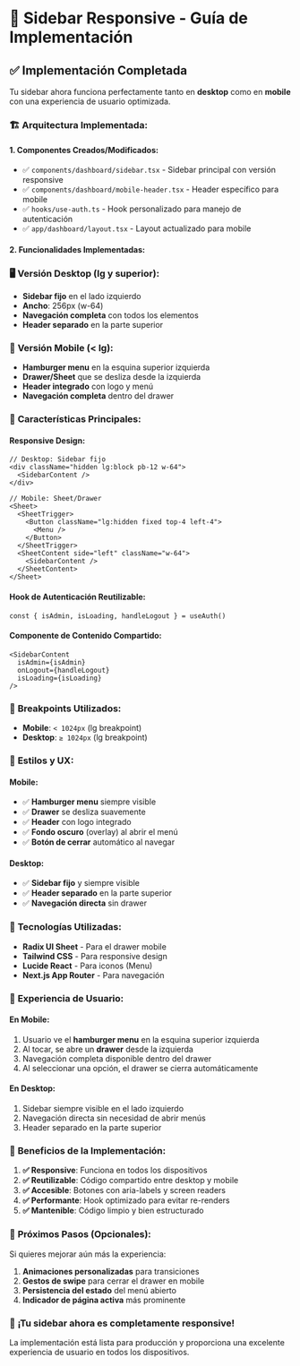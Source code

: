 # 📱 Sidebar Responsive - Guía de Implementación

## ✅ **Implementación Completada**

Tu sidebar ahora funciona perfectamente tanto en **desktop** como en **mobile** con una experiencia de usuario optimizada.

### 🏗️ **Arquitectura Implementada:**

#### **1. Componentes Creados/Modificados:**
- ✅ `components/dashboard/sidebar.tsx` - Sidebar principal con versión responsive
- ✅ `components/dashboard/mobile-header.tsx` - Header específico para mobile
- ✅ `hooks/use-auth.ts` - Hook personalizado para manejo de autenticación
- ✅ `app/dashboard/layout.tsx` - Layout actualizado para mobile

#### **2. Funcionalidades Implementadas:**

### 🖥️ **Versión Desktop (lg y superior):**
- **Sidebar fijo** en el lado izquierdo
- **Ancho**: 256px (w-64)
- **Navegación completa** con todos los elementos
- **Header separado** en la parte superior

### 📱 **Versión Mobile (< lg):**
- **Hamburger menu** en la esquina superior izquierda
- **Drawer/Sheet** que se desliza desde la izquierda
- **Header integrado** con logo y menú
- **Navegación completa** dentro del drawer

### 🎯 **Características Principales:**

#### **Responsive Design:**
```tsx
// Desktop: Sidebar fijo
<div className="hidden lg:block pb-12 w-64">
  <SidebarContent />
</div>

// Mobile: Sheet/Drawer
<Sheet>
  <SheetTrigger>
    <Button className="lg:hidden fixed top-4 left-4">
      <Menu />
    </Button>
  </SheetTrigger>
  <SheetContent side="left" className="w-64">
    <SidebarContent />
  </SheetContent>
</Sheet>
```

#### **Hook de Autenticación Reutilizable:**
```tsx
const { isAdmin, isLoading, handleLogout } = useAuth()
```

#### **Componente de Contenido Compartido:**
```tsx
<SidebarContent 
  isAdmin={isAdmin} 
  onLogout={handleLogout} 
  isLoading={isLoading} 
/>
```

### 📐 **Breakpoints Utilizados:**
- **Mobile**: `< 1024px` (lg breakpoint)
- **Desktop**: `≥ 1024px` (lg breakpoint)

### 🎨 **Estilos y UX:**

#### **Mobile:**
- ✅ **Hamburger menu** siempre visible
- ✅ **Drawer** se desliza suavemente
- ✅ **Header** con logo integrado
- ✅ **Fondo oscuro** (overlay) al abrir el menú
- ✅ **Botón de cerrar** automático al navegar

#### **Desktop:**
- ✅ **Sidebar fijo** y siempre visible
- ✅ **Header separado** en la parte superior
- ✅ **Navegación directa** sin drawer

### 🔧 **Tecnologías Utilizadas:**
- **Radix UI Sheet** - Para el drawer mobile
- **Tailwind CSS** - Para responsive design
- **Lucide React** - Para iconos (Menu)
- **Next.js App Router** - Para navegación

### 📱 **Experiencia de Usuario:**

#### **En Mobile:**
1. Usuario ve el **hamburger menu** en la esquina superior izquierda
2. Al tocar, se abre un **drawer** desde la izquierda
3. Navegación completa disponible dentro del drawer
4. Al seleccionar una opción, el drawer se cierra automáticamente

#### **En Desktop:**
1. Sidebar siempre visible en el lado izquierdo
2. Navegación directa sin necesidad de abrir menús
3. Header separado en la parte superior

### 🚀 **Beneficios de la Implementación:**

1. **✅ Responsive**: Funciona en todos los dispositivos
2. **✅ Reutilizable**: Código compartido entre desktop y mobile
3. **✅ Accesible**: Botones con aria-labels y screen readers
4. **✅ Performante**: Hook optimizado para evitar re-renders
5. **✅ Mantenible**: Código limpio y bien estructurado

### 🔄 **Próximos Pasos (Opcionales):**

Si quieres mejorar aún más la experiencia:

1. **Animaciones personalizadas** para transiciones
2. **Gestos de swipe** para cerrar el drawer en mobile
3. **Persistencia del estado** del menú abierto
4. **Indicador de página activa** más prominente

### 🎯 **¡Tu sidebar ahora es completamente responsive!**

La implementación está lista para producción y proporciona una excelente experiencia de usuario en todos los dispositivos.
